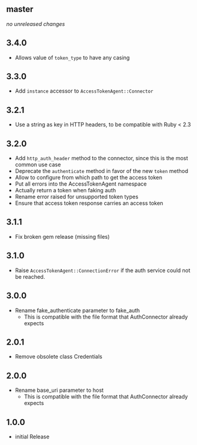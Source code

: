 ## master

*no unreleased changes*

## 3.4.0

- Allows value of `token_type` to have any casing

## 3.3.0

- Add `instance` accessor to `AccessTokenAgent::Connector`

## 3.2.1

- Use a string as key in HTTP headers, to be compatible with Ruby < 2.3

## 3.2.0

- Add `http_auth_header` method to the connector, since this is the most
  common use case
- Deprecate the `authenticate` method in favor of the new `token` method
- Allow to configure from which path to get the access token
- Put all errors into the AccessTokenAgent namespace
- Actually return a token when faking auth
- Rename error raised for unsupported token types
- Ensure that access token response carries an access token

## 3.1.1

- Fix broken gem release (missing files)

## 3.1.0

- Raise `AccessTokenAgent::ConnectionError` if the auth service could not be reached.

## 3.0.0

- Rename fake_authenticate parameter to fake_auth
    - This is compatible with the file format that AuthConnector already expects

## 2.0.1

- Remove obsolete class Credentials

## 2.0.0

- Rename base_uri parameter to host
    - This is compatible with the file format that AuthConnector already expects

## 1.0.0

- initial Release
